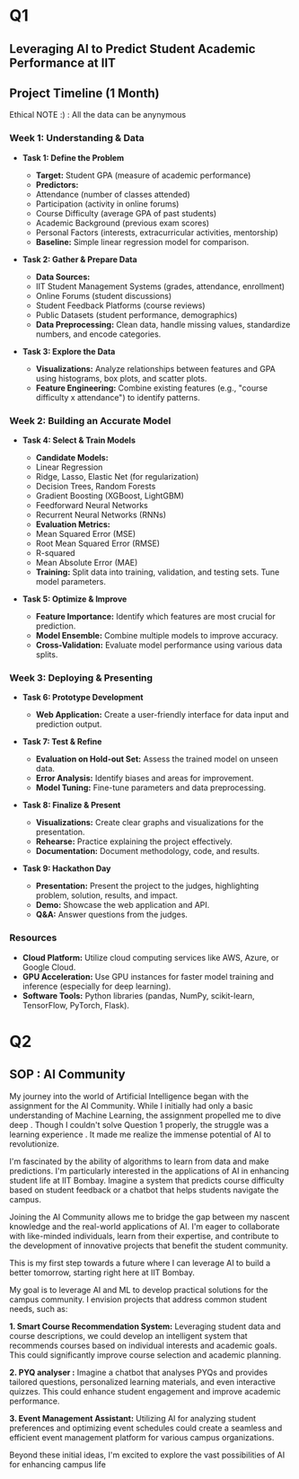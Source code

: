 # Q1
## Leveraging AI to Predict Student Academic Performance at IIT

## Project Timeline (1 Month)
Ethical NOTE :) : All the data can be anynymous 
### **Week 1: Understanding & Data**

* **Task 1: Define the Problem**
  * **Target:** Student GPA (measure of academic performance)
  * **Predictors:**
  * Attendance (number of classes attended)
  * Participation (activity in online forums)
  * Course Difficulty (average GPA of past students)
  * Academic Background (previous exam scores)
  * Personal Factors (interests, extracurricular activities, mentorship)
  * **Baseline:** Simple linear regression model for comparison.

* **Task 2: Gather & Prepare Data**
  * **Data Sources:**
  * IIT Student Management Systems (grades, attendance, enrollment)
  * Online Forums (student discussions)
  * Student Feedback Platforms (course reviews)
  * Public Datasets (student performance, demographics)
  * **Data Preprocessing:** Clean data, handle missing values, standardize numbers, and encode categories.

* **Task 3: Explore the Data**
  * **Visualizations:** Analyze relationships between features and GPA using histograms, box plots, and scatter plots.
  * **Feature Engineering:** Combine existing features (e.g., "course difficulty x attendance") to identify patterns.

### **Week 2: Building an Accurate Model**

* **Task 4: Select & Train Models**
  * **Candidate Models:**
  * Linear Regression
  * Ridge, Lasso, Elastic Net (for regularization)
  * Decision Trees, Random Forests
  * Gradient Boosting (XGBoost, LightGBM)
  * Feedforward Neural Networks
  * Recurrent Neural Networks (RNNs)
  * **Evaluation Metrics:**
  * Mean Squared Error (MSE)
  * Root Mean Squared Error (RMSE)
  * R-squared
  * Mean Absolute Error (MAE)
  * **Training:** Split data into training, validation, and testing sets. Tune model parameters.

* **Task 5: Optimize & Improve**
  * **Feature Importance:** Identify which features are most crucial for prediction.
  * **Model Ensemble:** Combine multiple models to improve accuracy.
  * **Cross-Validation:** Evaluate model performance using various data splits.

### **Week 3: Deploying & Presenting**

* **Task 6: Prototype Development**
  * **Web Application:** Create a user-friendly interface for data input and prediction output.

* **Task 7: Test & Refine**
  * **Evaluation on Hold-out Set:** Assess the trained model on unseen data.
  * **Error Analysis:** Identify biases and areas for improvement.
  * **Model Tuning:** Fine-tune parameters and data preprocessing.

* **Task 8: Finalize & Present**
  * **Visualizations:** Create clear graphs and visualizations for the presentation.
  * **Rehearse:** Practice explaining the project effectively.
  * **Documentation:** Document methodology, code, and results.

* **Task 9: Hackathon Day**
  * **Presentation:** Present the project to the judges, highlighting problem, solution, results, and impact.
  * **Demo:** Showcase the web application and API.
  * **Q&A:** Answer questions from the judges.

### **Resources**

* **Cloud Platform:** Utilize cloud computing services like AWS, Azure, or Google Cloud.
* **GPU Acceleration:** Use GPU instances for faster model training and inference (especially for deep learning).
* **Software Tools:** Python libraries (pandas, NumPy, scikit-learn, TensorFlow, PyTorch, Flask).


# Q2
## SOP : AI Community

My journey into the world of Artificial Intelligence began with the assignment for the AI Community. While I initially had only a basic understanding of Machine Learning, the assignment propelled me to dive deep . Though I couldn't solve Question 1 properly, the struggle was a learning experience . It made me realize the immense potential of AI to revolutionize.

I'm fascinated by the ability of algorithms to learn from data and make predictions. I'm particularly interested in the applications of AI in enhancing student life at IIT Bombay. Imagine a system that predicts course difficulty based on student feedback or a chatbot that helps students navigate the campus.

Joining the AI Community allows me to bridge the gap between my nascent knowledge and the real-world applications of AI. I'm eager to collaborate with like-minded individuals, learn from their expertise, and contribute to the development of innovative projects that benefit the student community.

This is my first step towards a future where I can leverage AI to build a better tomorrow, starting right here at IIT Bombay.

My goal is to leverage AI and ML to develop practical solutions for the campus community. I envision projects that address common student needs, such as:

**1. Smart Course Recommendation System:** Leveraging student data and course descriptions, we could develop an intelligent system that recommends courses based on individual interests and academic goals. This could significantly improve course selection and academic planning.

**2. PYQ analyser :** Imagine a chatbot that analyses PYQs and provides tailored questions, personalized learning materials, and even interactive quizzes. This could enhance student engagement and improve academic performance.

**3. Event Management Assistant:** Utilizing AI for analyzing student preferences and optimizing event schedules could create a seamless and efficient event management platform for various campus organizations.

Beyond these initial ideas, I'm excited to explore the vast possibilities of AI for enhancing campus life
